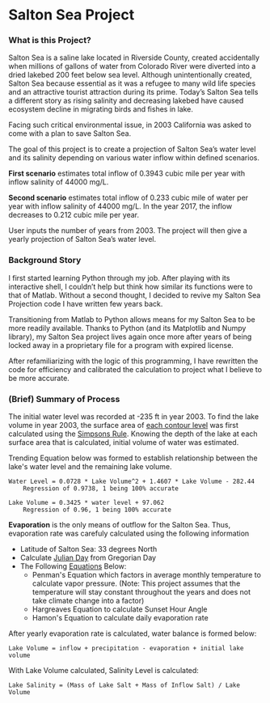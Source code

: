 # Salton Sea Project

### What is this Project?

Salton Sea is a saline lake located in Riverside County, created accidentally when millions of gallons of water from Colorado River were diverted into a dried lakebed 200 feet below sea level. Although unintentionally created, Salton Sea because essential as it was a refugee to many wild life species and an attractive tourist attraction during its prime. Today’s Salton Sea tells a different story as rising salinity and decreasing lakebed have caused ecosystem decline in migrating birds and fishes in lake.

Facing such critical environmental issue, in 2003 California was asked to come with a plan to save Salton Sea.

The goal of this project is to create a projection of Salton Sea’s water level and its salinity depending on various water inflow within defined scenarios.

**First scenario** estimates total inflow of 0.3943 cubic mile per year with inflow salinity of 44000 mg/L.

**Second scenario** estimates total inflow of 0.233 cubic mile of water per year with inflow salinity of 44000 mg/L. In the year 2017, the inflow decreases to 0.212 cubic mile per year.

User inputs the number of years from 2003. The project will then give a yearly projection of Salton Sea’s water level.

### Background Story
I first started learning Python through my job. After playing with its interactive shell, I couldn’t help but think how similar its functions were to that of Matlab. Without a second thought, I decided to revive my Salton Sea Projection code I have written few years back.

Transitioning from Matlab to Python allows means for my Salton Sea to be more readily available. Thanks to Python (and its Matplotlib and Numpy library), my Salton Sea project lives again once more after years of being locked away in a proprietary file for a program with expired license.

After refamiliarizing with the logic of this programming, I have rewritten the code for efficiency and calibrated the calculation to project what I believe to be more accurate.

### (Brief) Summary of Process

The initial water level was recorded at -235 ft in year 2003. To find the lake volume in year 2003, the surface area of [each contour level](http://cdn.calisphere.org/data/13030/qs/kt5f59n7qs/figures/caljsiol_sio1ca175_113_073.gif) was first calculated using the [Simpsons Rule](http://mathworld.wolfram.com/SimpsonsRule.html). Knowing the depth of the lake at each surface area that is calculated, initial volume of water was estimated.

Trending Equation below was formed to establish relationship between the lake's water level and the remaining lake volume.
```
Water Level = 0.0728 * Lake Volume^2 + 1.4607 * Lake Volume - 282.44
    Regression of 0.9738, 1 being 100% accurate
```
```
Lake Volume = 0.3425 * water level + 97.062
    Regression of 0.96, 1 being 100% accurate
```

**Evaporation** is the only means of outflow for the Salton Sea. Thus, evaporation rate was carefuly calculated using the following information

* Latitude of Salton Sea: 33 degrees North
* Calculate [Julian Day](http://www.cs.utsa.edu/~cs1063/projects/Spring2011/Project1/jdn-explanation.html) from Gregorian Day
* The Following [Equations](http://nest.su.se/mnode/Methods/penman.htm) Below:
    * Penman's Equation which factors in average monthly temperature to calculate vapor pressure. (Note: This project assumes that the temperature will stay constant throughout the years and does not take climate change into a factor)
    * Hargreaves Equation to calculate Sunset Hour Angle 
    * Hamon's Equation to calculate daily evaporation rate

After yearly evaporation rate is calculated, water balance is formed below:

```
Lake Volume = inflow + precipitation - evaporation + initial lake volume
```

With Lake Volume calculated, Salinity Level is calculated:
```
Lake Salinity = (Mass of Lake Salt + Mass of Inflow Salt) / Lake Volume
```


